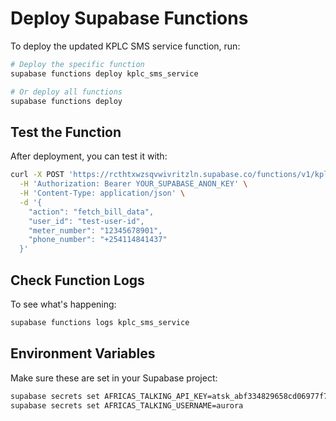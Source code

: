 # Deploy Supabase Functions

To deploy the updated KPLC SMS service function, run:

```bash
# Deploy the specific function
supabase functions deploy kplc_sms_service

# Or deploy all functions
supabase functions deploy
```

## Test the Function

After deployment, you can test it with:

```bash
curl -X POST 'https://rcthtxwzsqvwivritzln.supabase.co/functions/v1/kplc_sms_service' \
  -H 'Authorization: Bearer YOUR_SUPABASE_ANON_KEY' \
  -H 'Content-Type: application/json' \
  -d '{
    "action": "fetch_bill_data",
    "user_id": "test-user-id",
    "meter_number": "12345678901",
    "phone_number": "+254114841437"
  }'
```

## Check Function Logs

To see what's happening:

```bash
supabase functions logs kplc_sms_service
```

## Environment Variables

Make sure these are set in your Supabase project:

```bash
supabase secrets set AFRICAS_TALKING_API_KEY=atsk_abf334829658cd06977f7626c2c9ce276af06ff5aa490439d75284a3a45480d15c8a1889
supabase secrets set AFRICAS_TALKING_USERNAME=aurora
```